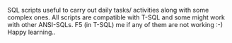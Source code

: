 SQL scripts useful to carry out daily tasks/ activities along with some complex ones.
All scripts are compatible with T-SQL and some might work with other ANSI-SQLs. 
F5 (in T-SQL) me if any of them are not working :-)
Happy learning..
